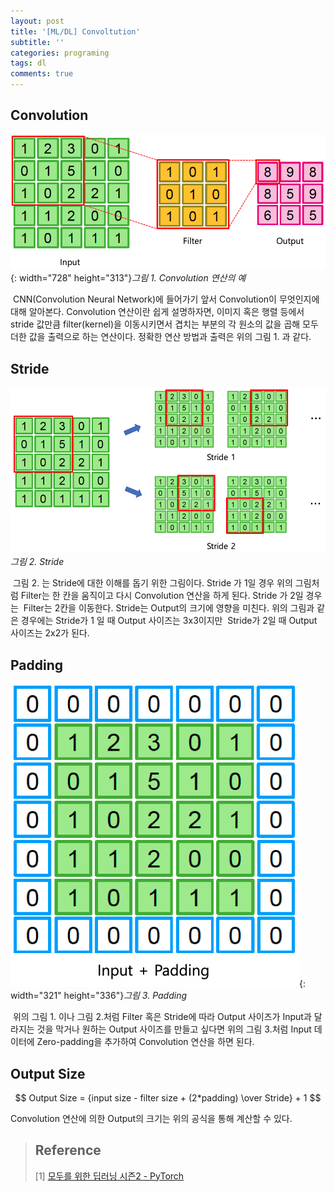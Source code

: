 ```yaml
---
layout: post
title: '[ML/DL] Convoltution'
subtitle: ''
categories: programing
tags: dl
comments: true
---
```


## Convolution 

![](/assets/img/2020-01-20-08-16-44.png){: width="728" height="313"}*그림 1. Convolution 연산의 예*

 CNN(Convolution Neural Network)에 들어가기 앞서 Convolution이 무엇인지에 대해 알아본다. Convolution 연산이란 쉽게 설명하자면, 이미지 혹은 행렬 등에서 stride 값만큼 filter(kernel)을 이동시키면서 겹치는 부분의 각 원소의 값을 곱해 모두 더한 값을 출력으로 하는 연산이다. 정확한 연산 방법과 출력은 위의 그림 1. 과 같다.

## Stride

![](/assets/img/2020-01-20-08-18-04.png)*그림 2. Stride*

 그림 2. 는 Stride에 대한 이해를 돕기 위한 그림이다. Stride 가 1일 경우 위의 그림처럼 Filter는 한 칸을 움직이고 다시 Convolution 연산을 하게 된다. Stride 가 2일 경우는  Filter는 2칸을 이동한다. Stride는 Output의 크기에 영향을 미친다. 위의 그림과 같은 경우에는 Stride가 1 일 때 Output 사이즈는 3x3이지만  Stride가 2일 때 Output 사이즈는 2x2가 된다.

## Padding

![](/assets/img/2020-01-20-08-18-45.png){: width="321" height="336"}*그림 3. Padding*

 위의 그림 1. 이나 그림 2.처럼 Filter 혹은 Stride에 따라 Output 사이즈가 Input과 달라지는 것을 막거나 원하는 Output 사이즈를 만들고 싶다면 위의 그림 3.처럼 Input 데이터에 Zero-padding을 추가하여 Convolution 연산을 하면 된다. 

## Output Size

$$ Output Size = {input size - filter size + (2*padding) \over Stride} + 1 $$

Convolution 연산에 의한 Output의 크기는 위의 공식을 통해 계산할 수 있다. 

>## Reference
> [1] [모두를 위한 딥러닝 시즌2 - PyTorch](https://www.edwith.org/boostcourse-dl-pytorch/joinLectures/22155)